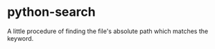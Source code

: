 python-search
=============

A little procedure of finding the file's absolute path which matches the keyword.
